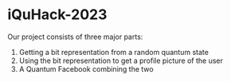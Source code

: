 # iQuHack-2023

Our project consists of three major parts:

1. Getting a bit representation from a random quantum state
2. Using the bit representation to get a profile picture of the user
3. A Quantum Facebook combining the two